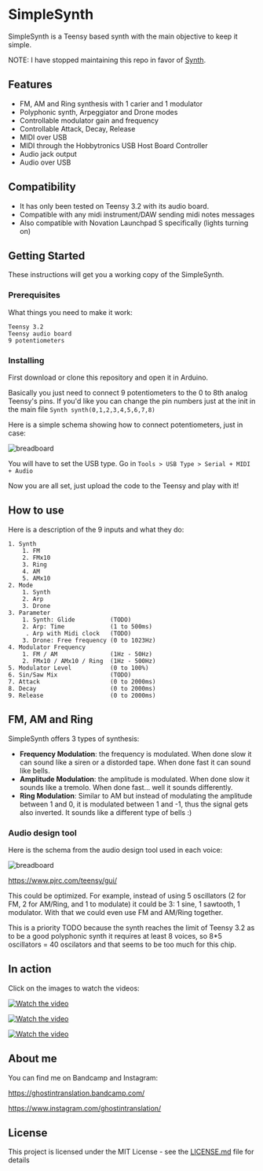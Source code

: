 # SimpleSynth
SimpleSynth is a Teensy based synth with the main objective to keep it simple.

NOTE: I have stopped maintaining this repo in favor of [Synth](https://github.com/ghostintranslation/synth).

## Features

* FM, AM and Ring synthesis with 1 carier and 1 modulator
* Polyphonic synth, Arpeggiator and Drone modes
* Controllable modulator gain and frequency
* Controllable Attack, Decay, Release
* MIDI over USB
* MIDI through the Hobbytronics USB Host Board Controller
* Audio jack output
* Audio over USB


## Compatibility
* It has only been tested on Teensy 3.2 with its audio board.
* Compatible with any midi instrument/DAW sending midi notes messages
* Also compatible with Novation Launchpad S specifically (lights turning on)

## Getting Started

These instructions will get you a working copy of the SimpleSynth.

### Prerequisites

What things you need to make it work:

```
Teensy 3.2
Teensy audio board
9 potentiometers
```

### Installing

First download or clone this repository and open it in Arduino.

Basically you just need to connect 9 potentiometers to the 0 to 8th analog Teensy's pins. If you'd like you can change the pin numbers just at the init in the main file `Synth synth(0,1,2,3,4,5,6,7,8)`

Here is a simple schema showing how to connect potentiometers, just in case:

![breadboard](images/breadboard.png?raw=true "Breadboard schematics")

You will have to set the USB type. Go in `Tools > USB Type > Serial + MIDI + Audio`

Now you are all set, just upload the code to the Teensy and play with it!

## How to use

Here is a description of the 9 inputs and what they do:

```
1. Synth
    1. FM
    2. FMx10
    3. Ring
    4. AM
    5. AMx10
2. Mode
    1. Synth
    2. Arp
    3. Drone
3. Parameter
    1. Synth: Glide          (TODO)
    2. Arp: Time             (1 to 500ms) 
     . Arp with Midi clock   (TODO)
    3. Drone: Free frequency (0 to 1023Hz)
4. Modulator Frequency
    1. FM / AM               (1Hz - 50Hz)
    2. FMx10 / AMx10 / Ring  (1Hz - 500Hz)
5. Modulator Level           (0 to 100%)
6. Sin/Saw Mix               (TODO)
7. Attack                    (0 to 2000ms)
8. Decay                     (0 to 2000ms)
9. Release                   (0 to 2000ms)

```

## FM, AM and Ring

SimpleSynth offers 3 types of synthesis:
* **Frequency Modulation**: the frequency is modulated. When done slow it can sound like a siren or a distorded tape. When done fast it can sound like bells.
* **Amplitude Modulation**: the amplitude is modulated. When done slow it sounds like a tremolo. When done fast... well it sounds differently.
* **Ring Modulation**: Similar to AM but instead of modulating the amplitude between 1 and 0, it is modulated between 1 and -1, thus the signal gets also inverted. It sounds like a different type of bells :)

### Audio design tool

Here is the schema from the audio design tool used in each voice:

![breadboard](images/audio-design-tool.png?raw=true "Audio design tool")

https://www.pjrc.com/teensy/gui/

This could be optimized. For example, instead of using 5 oscillators (2 for FM, 2 for AM/Ring, and 1 to modulate) it could be 3: 1 sine, 1 sawtooth, 1 modulator. With that we could even use FM and AM/Ring together.

This is a priority TODO because the synth reaches the limit of Teensy 3.2 as to be a good polyphonic synth it requires at least 8 voices, so 8*5 oscillators = 40 oscilators and that seems to be too much for this chip.

## In action
Click on the images to watch the videos:

[![Watch the video](images/simplesynth-demo-1.png)](https://www.instagram.com/p/B3dC9hZhGUw/)

[![Watch the video](images/simplesynth-demo-2.png)](https://www.instagram.com/p/B4Qp4yuheBy/)

[![Watch the video](images/simplesynth-demo-3.png)](https://www.instagram.com/p/B4jEFymh2dZ/)


## About me
You can find me on Bandcamp and Instagram:

https://ghostintranslation.bandcamp.com/

https://www.instagram.com/ghostintranslation/


## License

This project is licensed under the MIT License - see the [LICENSE.md](LICENSE.md) file for details